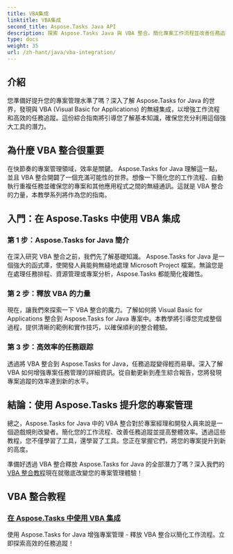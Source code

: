 ```yaml
---
title: VBA集成
linktitle: VBA集成
second_title: Aspose.Tasks Java API
description: 探索 Aspose.Tasks Java 與 VBA 整合。簡化專案工作流程並改善任務追蹤。探索無縫 VBA 整合的綜合教學！
type: docs
weight: 35
url: /zh-hant/java/vba-integration/
---
```


## 介紹

您準備好提升您的專案管理水準了嗎？深入了解 Aspose.Tasks for Java 的世界，發現與 VBA (Visual Basic for Applications) 的無縫集成，以增強工作流程和高效的任務追蹤。這份綜合指南將引導您了解基本知識，確保您充分利用這個強大工具的潛力。

## 為什麼 VBA 整合很重要

在快節奏的專案管理領域，效率是關鍵。 Aspose.Tasks for Java 理解這一點，並且 VBA 整合開闢了一個充滿可能性的世界。想像一下簡化您的工作流程、自動執行重複任務並確保您的專案和其他應用程式之間的無縫通訊。這就是 VBA 整合的力量，本教學系列將作為您的指南。

## 入門：在 Aspose.Tasks 中使用 VBA 集成

### 第 1 步：Aspose.Tasks for Java 簡介

在深入研究 VBA 整合之前，我們先了解基礎知識。 Aspose.Tasks for Java 是一個強大的函式庫，使開發人員能夠無縫地處理 Microsoft Project 檔案。無論您是在處理任務排程、資源管理或專案分析，Aspose.Tasks 都能簡化複雜性。

### 第 2 步：釋放 VBA 的力量

現在，讓我們來探索一下 VBA 整合的魔力。了解如何將 Visual Basic for Applications 整合到 Aspose.Tasks for Java 專案中。本教學將引導您完成整個過程，提供清晰的範例和實作技巧，以確保順利的整合體驗。

### 第 3 步：高效率的任務跟踪

透過將 VBA 整合到 Aspose.Tasks for Java，任務追蹤變得輕而易舉。深入了解 VBA 如何增強專案任務管理的詳細資訊。從自動更新到產生綜合報告，您將發現專案追蹤的效率達到新的水平。

## 結論：使用 Aspose.Tasks 提升您的專案管理

總之，Aspose.Tasks for Java 中的 VBA 整合對於專案經理和開發人員來說是一個遊戲規則改變者。簡化您的工作流程、改善任務追蹤並提高整體效率。透過這些教程，您不僅學習了工具，還學習了工具。您正在掌握它們，將您的專案提升到新的高度。

準備好透過 VBA 整合釋放 Aspose.Tasks for Java 的全部潛力了嗎？深入我們的[VBA 整合教程](./work-with-vba/)現在就徹底改變您的專案管理體驗！
## VBA 整合教程
### [在 Aspose.Tasks 中使用 VBA 集成](./work-with-vba/)
使用 Aspose.Tasks for Java 增強專案管理 - 釋放 VBA 整合以簡化工作流程。立即探索高效的任務追蹤！